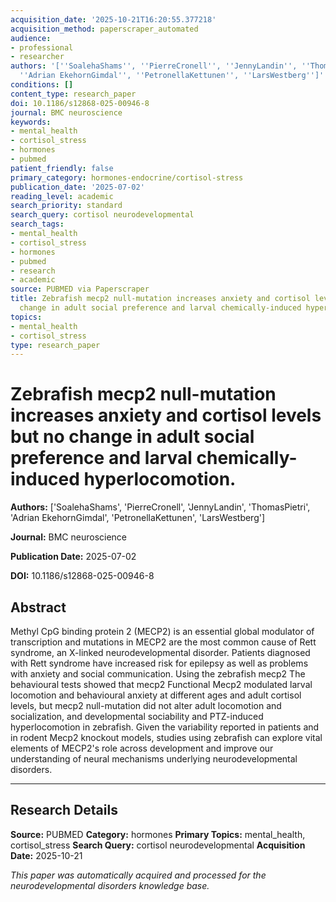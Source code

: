 ```yaml
---
acquisition_date: '2025-10-21T16:20:55.377218'
acquisition_method: paperscraper_automated
audience:
- professional
- researcher
authors: '[''SoalehaShams'', ''PierreCronell'', ''JennyLandin'', ''ThomasPietri'',
  ''Adrian EkehornGimdal'', ''PetronellaKettunen'', ''LarsWestberg'']'
conditions: []
content_type: research_paper
doi: 10.1186/s12868-025-00946-8
journal: BMC neuroscience
keywords:
- mental_health
- cortisol_stress
- hormones
- pubmed
patient_friendly: false
primary_category: hormones-endocrine/cortisol-stress
publication_date: '2025-07-02'
reading_level: academic
search_priority: standard
search_query: cortisol neurodevelopmental
search_tags:
- mental_health
- cortisol_stress
- hormones
- pubmed
- research
- academic
source: PUBMED via Paperscraper
title: Zebrafish mecp2 null-mutation increases anxiety and cortisol levels but no
  change in adult social preference and larval chemically-induced hyperlocomotion.
topics:
- mental_health
- cortisol_stress
type: research_paper
---
```


# Zebrafish mecp2 null-mutation increases anxiety and cortisol levels but no change in adult social preference and larval chemically-induced hyperlocomotion.

**Authors:** ['SoalehaShams', 'PierreCronell', 'JennyLandin', 'ThomasPietri', 'Adrian EkehornGimdal', 'PetronellaKettunen', 'LarsWestberg']

**Journal:** BMC neuroscience

**Publication Date:** 2025-07-02

**DOI:** 10.1186/s12868-025-00946-8

## Abstract

Methyl CpG binding protein 2 (MECP2) is an essential global modulator of transcription and mutations in MECP2 are the most common cause of Rett syndrome, an X-linked neurodevelopmental disorder. Patients diagnosed with Rett syndrome have increased risk for epilepsy as well as problems with anxiety and social communication. Using the zebrafish mecp2 The behavioural tests showed that mecp2 Functional Mecp2 modulated larval locomotion and behavioural anxiety at different ages and adult cortisol levels, but mecp2 null-mutation did not alter adult locomotion and socialization, and developmental sociability and PTZ-induced hyperlocomotion in zebrafish. Given the variability reported in patients and in rodent Mecp2 knockout models, studies using zebrafish can explore vital elements of MECP2's role across development and improve our understanding of neural mechanisms underlying neurodevelopmental disorders.

---

## Research Details

**Source:** PUBMED
**Category:** hormones
**Primary Topics:** mental_health, cortisol_stress
**Search Query:** cortisol neurodevelopmental
**Acquisition Date:** 2025-10-21

*This paper was automatically acquired and processed for the neurodevelopmental disorders knowledge base.*
